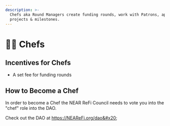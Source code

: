 ```yaml
---
description: >-
  Chefs aka Round Managers create funding rounds, work with Patrons, approve
  projects & milestones.
---
```


# 👨🍳 Chefs

## Incentives for Chefs

* A set fee for funding rounds



## How to Become a Chef

In order to become a Chef the NEAR ReFi Council needs to vote you into the "chef" role into the DAO.&#x20;

Check out the DAO at https://NEAReFi.org/dao&#x20;

